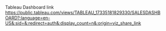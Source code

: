 Tableau Dashboard link
https://public.tableau.com/views/TABLEAU_17335181829330/SALESDASHBOARD?:language=en-US&:sid=&:redirect=auth&:display_count=n&:origin=viz_share_link
